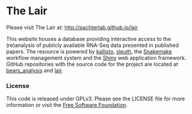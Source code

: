 # The Lair

Please visit The Lair at: http://pachterlab.github.io/lair

This website houses a database providing interactive access to the (re)analysis of
publicly available RNA-Seq data presented in published papers. The resource is powered by [kallisto](https://pachterlab.github.io/kallisto/), [sleuth](http://pachterlab.github.io/sleuth/), the [Snakemake](https://bitbucket.org/snakemake/snakemake/wiki/Home) workflow management system and the [Shiny](http://shiny.rstudio.com) web application framework. GitHub repositories with the source code for the project are located at [bears_analysis](https://github.com/pachterlab/bears_analyses) and [lair](https://github.com/pachterlab/lair).

### License

This code is released under GPLv3.
Please see the LICENSE file for more information or visit the [Free Software Foundation](http://www.gnu.org/licenses/gpl-3.0.en.html).
